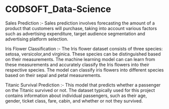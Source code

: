 # CODSOFT_Data-Science

Sales Prediction :- Sales prediction involves forecasting the amount of a product that customers will purchase, taking into account various factors such as advertising expenditure, target audience segmentation and advertising platform selection.

Iris Flower Classification :- The Iris flower dataset consists of three species: setosa, versicolor,and virginica. These species can be distinguished based on their measurements. The machine learning model can can learn from these measurements and accurately classify the Iris flowers into their respective species. The model can classify iris flowers into different species based on their sepal and petal measurements.

Titanic Survival Prediction :- This model that predicts whether a passenger on the Titanic survived or not. The dataset typically used for this project contains information about individual passengers, such as their age, gender, ticket class, fare, cabin, and whether or not they survived.
